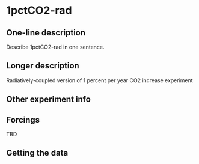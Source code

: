 <!--- This file contains a number of sections -->
<!--- They are bounded by comments like this -->
<!--- Do not edit these sections by hand -->
<!--- Start title -->
# 1pctCO2-rad
<!--- End title -->

## One-line description

<!--- Start one-line-description -->
Describe 1pctCO2-rad in one sentence.
<!--- End one-line-description -->

## Longer description

<!--- Start longer-description -->
Radiatively-coupled version of 1 percent per year CO2 increase experiment
<!--- End longer-description -->

## Other experiment info

<!--- Start other-experiment-info -->
<!--- End other-experiment-info -->

## Forcings

<!--- Start forcings -->
TBD
<!--- End forcings -->

## Getting the data

<!--- TODO: auto-generate this -->
